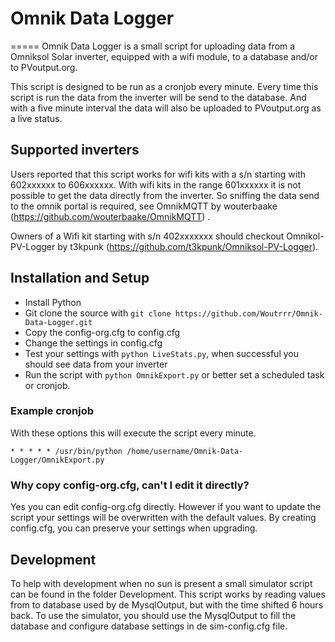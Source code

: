 # Omnik Data Logger
=====
Omnik Data Logger is a small script for uploading data from a Omniksol Solar 
inverter, equipped with a wifi module, to a database and/or to PVoutput.org. 

This script is designed to be run as a cronjob every minute. Every time this
script is run the data from the inverter will be send to the database. And with
a five minute interval the data will also be uploaded to PVoutput.org as a live
status.

## Supported inverters
Users reported that this script works for wifi kits with a s/n starting with
602xxxxxx to 606xxxxxx. With wifi kits in the range 601xxxxxx it is not
possible to get the data directly from the inverter. So sniffing the data send
to the omnik portal is required, see OmnikMQTT by wouterbaake
(https://github.com/wouterbaake/OmnikMQTT) .

Owners of a Wifi kit starting with s/n 402xxxxxxx should checkout
Omnikol-PV-Logger by t3kpunk (https://github.com/t3kpunk/Omniksol-PV-Logger).

## Installation and Setup

* Install Python
* Git clone the source with `git clone https://github.com/Woutrrr/Omnik-Data-Logger.git`
* Copy the config-org.cfg to config.cfg
* Change the settings in config.cfg
* Test your settings with `python LiveStats.py`, when successful you should see
data from your inverter
* Run the script with `python OmnikExport.py` or better set a scheduled task or 
cronjob.

### Example cronjob
With these options this will execute the script every minute.

`* * * * * /usr/bin/python /home/username/Omnik-Data-Logger/OmnikExport.py`

### Why copy config-org.cfg, can't I edit it directly?
Yes you can edit config-org.cfg directly. However if you want to update the 
script your settings will be overwritten with the default values. By creating 
config.cfg, you can preserve your settings when upgrading.

## Development
To help with development when no sun is present a small simulator script can be
found in the folder Development. This script works by reading values from to
database used by de MysqlOutput, but with the time shifted 6 hours back. To use
the simulator, you should use the MysqlOutput to fill the database and configure
database settings in de sim-config.cfg file.
